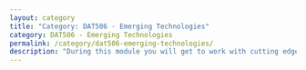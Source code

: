 ```yaml
---
layout: category
title: "Category: DAT506 - Emerging Technologies"
category: DAT506 - Emerging Technologies
permalink: /category/dat506-emerging-technologies/
description: "During this module you will get to work with cutting edge technologies that are ‘beyond the screen’ such as immersive visuals, physical computing and 3D printing. The module looks at new and inventive ways in which computing is being incorporated into the real world, using sensors and embeddable technology such as Raspberry Pi and Arduino boards."
---
```

